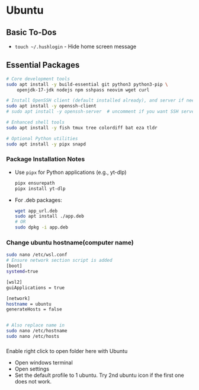 # Ubuntu

## Basic To-Dos

- `touch ~/.hushlogin` - Hide home screen message

## Essential Packages

```bash
# Core development tools
sudo apt install -y build-essential git python3 python3-pip \
    openjdk-17-jdk nodejs npm sshpass neovim wget curl

# Install OpenSSH client (default installed already), and server if needed
sudo apt install -y openssh-client
# sudo apt install -y openssh-server  # uncomment if you want SSH server inside WSL

# Enhanced shell tools
sudo apt install -y fish tmux tree colordiff bat eza tldr

# Optional Python utilities
sudo apt install -y pipx snapd
```

### Package Installation Notes

- Use `pipx` for Python applications (e.g., yt-dlp)

  ```bash
  pipx ensurepath
  pipx install yt-dlp
  ```

- For .deb packages:

  ```bash
  wget app_url.deb
  sudo apt install ./app.deb
  # OR
  sudo dpkg -i app.deb
  ```

### Change ubuntu hostname(computer name)

```bash
sudo nano /etc/wsl.conf
# Ensure network section script is added
[boot]
systemd=true

[wsl2]
guiApplications = true

[network]
hostname = ubuntu
generateHosts = false


# Also replace name in
sudo nano /etc/hostname
sudo nano /etc/hosts
```

###
Enable right click to open folder here with Ubuntu
- Open windows terminal
- Open settings
- Set the default profile to 1 ubuntu. Try 2nd ubuntu icon if the first one does not work.

